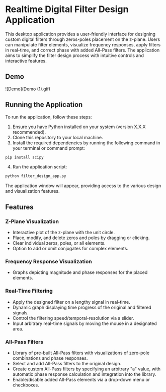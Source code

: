 # Realtime Digital Filter Design Application

This desktop application provides a user-friendly interface for designing custom digital filters through zeros-poles placement on the z-plane. Users can manipulate filter elements, visualize frequency responses, apply filters in real-time, and correct phase with added All-Pass filters. The application aims to simplify the filter design process with intuitive controls and interactive features.

## Demo

![Demo](Demo (1).gif)


## Running the Application

To run the application, follow these steps:

1. Ensure you have Python installed on your system (version X.X.X recommended).
2. Clone this repository to your local machine.
3. Install the required dependencies by running the following command in your terminal or command prompt:

```bash
pip install scipy
```

4. Run the application script:

```bash
python filter_design_app.py
```

The application window will appear, providing access to the various design and visualization features.

## Features

### Z-Plane Visualization
- Interactive plot of the z-plane with the unit circle.
- Place, modify, and delete zeros and poles by dragging or clicking.
- Clear individual zeros, poles, or all elements.
- Option to add or omit conjugates for complex elements.

### Frequency Response Visualization
- Graphs depicting magnitude and phase responses for the placed elements.

### Real-Time Filtering
- Apply the designed filter on a lengthy signal in real-time.
- Dynamic graph displaying time progress of the original and filtered signals.
- Control the filtering speed/temporal-resolution via a slider.
- Input arbitrary real-time signals by moving the mouse in a designated area.

### All-Pass Filters
- Library of pre-built All-Pass filters with visualizations of zero-pole combinations and phase responses.
- Select and add All-Pass filters to the original design.
- Create custom All-Pass filters by specifying an arbitrary "a" value, with automatic phase response calculation and integration into the library.
- Enable/disable added All-Pass elements via a drop-down menu or checkboxes.
